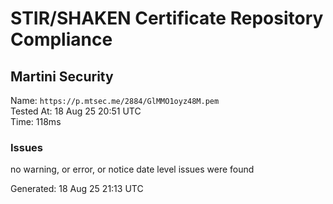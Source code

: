 # STIR/SHAKEN Certificate Repository Compliance

## Martini Security

Name: `https://p.mtsec.me/2884/GlMMO1oyz48M.pem`\
Tested At: 18 Aug 25 20:51 UTC\
Time: 118ms

### Issues

no warning, or error, or notice date level issues were found

Generated: 18 Aug 25 21:13 UTC